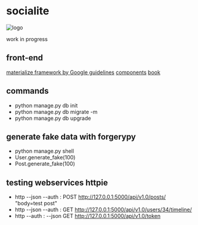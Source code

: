 # socialite
![logo](https://codeship.com/projects/fda370c0-da6c-0134-0795-3a4993b56c58/status?branch=master)

work in progress

## front-end
[materialize framework by Google guidelines](https://getmdl.io/index.html)
[components](https://getmdl.io/components/index.html#textfields-section)
[book](https://github.com/miguelgrinberg/flasky)


## commands
* python manage.py db init
* python manage.py db migrate -m <migration example>
* python manage.py db upgrade

## generate fake data with forgerypy
* python manage.py shell
* User.generate_fake(100)
* Post.generate_fake(100)

## testing webservices httpie
* http --json --auth <email>:<password> POST http://127.0.0.1:5000/api/v1.0/posts/ "body=test post"
* http --json --auth : GET http://127.0.0.1:5000/api/v1.0/users/34/timeline/
* http --auth <email>:<password> --json GET http://127.0.0.1:5000/api/v1.0/token
